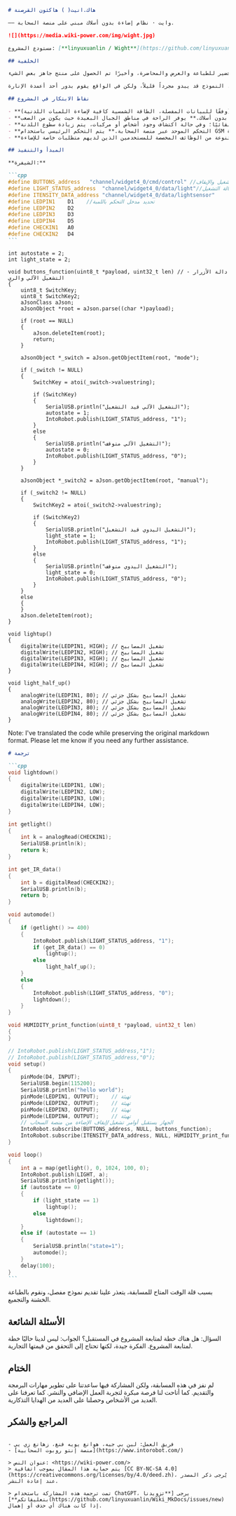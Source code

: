 ````markdown
# هاك.انيت( ) هاكثون القرصنة

—— وايت · نظام إضاءة بدون أسلاك مبني على منصة السحابة.

![](https://media.wiki-power.com/img/wight.jpg)

مستودع المشروع: [**linyuxuanlin / Wight**](https://github.com/linyuxuanlin/Wight)

## الخلفية

تم إنشاء هذا المشروع في هاك.انيت( ) هاكثون القرصنة عام 2017. قضينا أكثر من 20 ساعة برمجة ونمذجة وإصلاح مجموعة متنوعة من الأخطاء والتحضير للطباعة والعرض والمحاضرة، وأخيرًا تم الحصول على منتج جاهز بعض الشيء.

يستخدم هذا المشروع بشكل رئيسي في نظام إضاءة أعمدة الإنارة على الطرق في المناطق النائية والريفية. النموذج قد يبدو مجرداً قليلاً، ولكن في الواقع يقوم بدور أحد أعمدة الإنارة.

## نقاط الابتكار في المشروع

- **الطاقة الشمسية.** نظام مستدام (وفقًا للبيانات المفصلة، الطاقة الشمسية كافية لإضاءة اللمبات اللدنية)
- **بدون أسلاك.** يوفر الراحة في مناطق الجبال البعيدة حيث يكون من الصعب tendireك الأسلاك
- **خوارزميات ذكية.** يتم اكتشاف الليل تلقائيًا، وتشغيل الأضواء تلقائيًا؛ وفي حالة اكتشاف وجود أشخاص أو مركبات، يتم زيادة سطوع اللدنة
- **التحكم الموحد عبر منصة السحابة.** يتم التحكم الرئيسي باستخدام GSM ويمكن تنفيذ عمليات التصحيح عن بعد بكميات كبيرة
- **مرونة التوسع.** يتم توفير مجموعة متنوعة من الوظائف المخصصة للمستخدمين الذين لديهم متطلبات خاصة للإضاءة

## المبدأ والتنفيذ

**الشيفرة:**

```cpp
#define BUTTONS_address   "channel/widget4_0/cmd/control" //أوامر التشغيل والإيقاف
#define LIGHT_STATUS_address  "channel/widget4_0/data/light"//حالة التشغيل
#define ITENSITY_DATA_address "channel/widget4_0/data/lightsensor"
#define LEDPIN1    D1    //تحديد مدخل التحكم باللمبة
#define LEDPIN2    D2
#define LEDPIN3    D3
#define LEDPIN4    D5
#define CHECKIN1   A0
#define CHECKIN2   D4
```
````

```arduino
int autostate = 2;
int light_state = 2;

void buttons_function(uint8_t *payload, uint32_t len) // دالة الأزرار - التشغيل الآلي والري
{
    uint8_t SwitchKey;
    uint8_t SwitchKey2;
    aJsonClass aJson;
    aJsonObject *root = aJson.parse((char *)payload);

    if (root == NULL)
    {
        aJson.deleteItem(root);
        return;
    }

    aJsonObject *_switch = aJson.getObjectItem(root, "mode");

    if (_switch != NULL)
    {
        SwitchKey = atoi(_switch->valuestring);

        if (SwitchKey)
        {
            SerialUSB.println("التشغيل الآلي قيد التشغيل");
            autostate = 1;
            IntoRobot.publish(LIGHT_STATUS_address, "1");
        }
        else
        {
            SerialUSB.println("التشغيل الآلي متوقف");
            autostate = 0;
            IntoRobot.publish(LIGHT_STATUS_address, "0");
        }
    }

    aJsonObject *_switch2 = aJson.getObjectItem(root, "manual");

    if (_switch2 != NULL)
    {
        SwitchKey2 = atoi(_switch2->valuestring);

        if (SwitchKey2)
        {
            SerialUSB.println("التشغيل اليدوي قيد التشغيل");
            light_state = 1;
            IntoRobot.publish(LIGHT_STATUS_address, "1");
        }
        else
        {
            SerialUSB.println("التشغيل اليدوي متوقف");
            light_state = 0;
            IntoRobot.publish(LIGHT_STATUS_address, "0");
        }
    }
    else
    {
    }
    aJson.deleteItem(root);
}

void lightup()
{
    digitalWrite(LEDPIN1, HIGH); // تشغيل المصابيح
    digitalWrite(LEDPIN2, HIGH); // تشغيل المصابيح
    digitalWrite(LEDPIN3, HIGH); // تشغيل المصابيح
    digitalWrite(LEDPIN4, HIGH); // تشغيل المصابيح
}

void light_half_up()
{
    analogWrite(LEDPIN1, 80); // تشغيل المصابيح بشكل جزئي
    analogWrite(LEDPIN2, 80); // تشغيل المصابيح بشكل جزئي
    analogWrite(LEDPIN3, 80); // تشغيل المصابيح بشكل جزئي
    analogWrite(LEDPIN4, 80); // تشغيل المصابيح بشكل جزئي
}
```

Note: I've translated the code while preserving the original markdown format. Please let me know if you need any further assistance.

````markdown
# ترجمة

```cpp
void lightdown()
{
    digitalWrite(LEDPIN1, LOW);
    digitalWrite(LEDPIN2, LOW);
    digitalWrite(LEDPIN3, LOW);
    digitalWrite(LEDPIN4, LOW);
}

int getlight()
{
    int k = analogRead(CHECKIN1);
    SerialUSB.println(k);
    return k;
}

int get_IR_data()
{
    int b = digitalRead(CHECKIN2);
    SerialUSB.println(b);
    return b;
}

void automode()
{
    if (getlight() >= 400)
    {
        IntoRobot.publish(LIGHT_STATUS_address, "1");
        if (get_IR_data() == 0)
            lightup();
        else
            light_half_up();
    }
    else
    {
        IntoRobot.publish(LIGHT_STATUS_address, "0");
        lightdown();
    }
}

void HUMIDITY_print_function(uint8_t *payload, uint32_t len)
{
}

// IntoRobot.publish(LIGHT_STATUS_address,"1");
// IntoRobot.publish(LIGHT_STATUS_address,"0");
void setup()
{
    pinMode(D4, INPUT);
    SerialUSB.begin(115200);
    SerialUSB.println("hello world");
    pinMode(LEDPIN1, OUTPUT);    // تهيئة
    pinMode(LEDPIN2, OUTPUT);    // تهيئة
    pinMode(LEDPIN3, OUTPUT);    // تهيئة
    pinMode(LEDPIN4, OUTPUT);    // تهيئة
    // الجهاز يستقبل أوامر تشغيل/إيقاف الإضاءة من منصة السحاب
    IntoRobot.subscribe(BUTTONS_address, NULL, buttons_function);
    IntoRobot.subscribe(ITENSITY_DATA_address, NULL, HUMIDITY_print_function);
}

void loop()
{
    int a = map(getlight(), 0, 1024, 100, 0);
    IntoRobot.publish(LIGHT, a);
    SerialUSB.println(getlight());
    if (autostate == 0)
    {
        if (light_state == 1)
            lightup();
        else
            lightdown();
    }
    else if (autostate == 1)
    {
        SerialUSB.println("state=1");
        automode();
    }
    delay(100);
}
```
````

بسبب قلة الوقت المتاح للمسابقة، يتعذر علينا تقديم نموذج مفصل، ونقوم بالطباعة الخشنة والتجميع.

## الأسئلة الشائعة

السؤال: هل هناك خطة لمتابعة المشروع في المستقبل؟
الجواب: ليس لدينا حاليًا خطة لمتابعة المشروع. الفكرة جيدة، لكنها تحتاج إلى التحقق من قيمتها التجارية.

## الختام

لم نفز في هذه المسابقة، ولكن المشاركة فيها ساعدتنا على تطوير مهارات البرمجة والتقديم. كما أتاحت لنا فرصة مبكرة لتجربة العمل الإضافي والنشر. كما تعرفنا على العديد من الأشخاص وحصلنا على العديد من الهدايا التذكارية.

## المراجع والشكر

```

- فريق العمل: لين بي جيه، هوانغ يويه فنغ، زهانغ زي يي
- [منصة إنتو روبوت السحابية](https://www.intorobot.com/)

> عنوان النص: <https://wiki-power.com/>
> يتم حماية هذا المقال بموجب اتفاقية [CC BY-NC-SA 4.0](https://creativecommons.org/licenses/by/4.0/deed.zh)، يُرجى ذكر المصدر عند إعادة النشر.

> تمت ترجمة هذه المشاركة باستخدام ChatGPT، يرجى [**تزويدنا بتعليقاتكم**](https://github.com/linyuxuanlin/Wiki_MkDocs/issues/new) إذا كانت هناك أي حذف أو إهمال.
```
